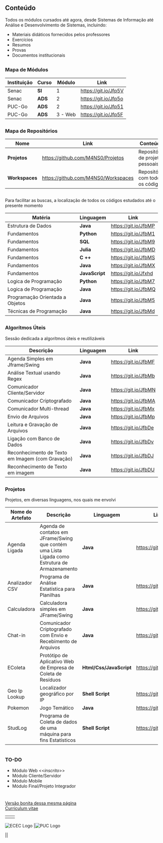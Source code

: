 ## Conteúdo

Todos os módulos cursados até agora, desde Sistemas de Informação até Análise e Desenvolvimento de Sistemas, incluindo:

  + Materiais didáticos fornecidos pelos professores
  + Exercícios
  + Resumos
  + Provas
  + Documentos institucionais

##

### Mapa de Módulos

| Instituição | Curso   | Módulo | Link                 |
| ----------- | ------- | ------ | -------------------- |
| Senac       | **SI**  | 1      | https://git.io/Jfp5V |
| Senac       | **ADS** | 2      | https://git.io/Jfp5o |
| PUC-Go      | **ADS** | 2      |https://git.io/Jfp51  |
| PUC-Go      | **ADS** | 3 - Web|https://git.io/Jfp5F  |

##

### Mapa de Repositórios

| Nome           | Link                                | Conteúdo                         |
| -------------- | ----------------------------------- | -------------------------------- |
| **Projetos**   | https://github.com/M4NS0/Projetos   | Repositório de projetos pessoais |
| **Workspaces** | https://github.com/M4NS0/Workspaces | Repositório com todos os códigos |

##

Para facilitar as buscas, a localização de todos os códigos estudados até o presente momento 

| Matéria                         | Linguagem      | Link                 |
| ------------------------------- | -------------- | -------------------- |
| Estrutura de Dados              | **Java**       | https://git.io/JfbMP |
| Fundamentos                     | **Python**     | https://git.io/JfbM1 |
| Fundamentos                     | **SQL**        | https://git.io/JfbM9 |
| Fundamentos                     | **Julia**      | https://git.io/JfbMD |
| Fundamentos                     | **C ++**       | https://git.io/JfbMS |
| Fundamentos                     | **Java**       | https://git.io/JfbMX |
| Fundamentos                     | **JavaScript** | https://git.io/Jfxhd |
| Logica de Programação           | **Python**     | https://git.io/JfbM7 |
| Logica de Programação           | **Java**       | https://git.io/JfbMQ |
| Programação Orientada a Objetos | **Java**       | https://git.io/JfbM5 |
| Técnicas de Programação         | **Java**       | https://git.io/JfbMd |

##

### Algorítmos Úteis

Sessão dedicada a algorítmos úteis e reutilizáveis

| Descrição                                        | Linguagem | Link                 |
| ------------------------------------------------ | --------- | -------------------- |
| Agenda Simples em Jframe/Swing                   | **Java**  | https://git.io/JfbMF |
| Análise Textual usando Regex                     | **Java**  | https://git.io/JfbMb |
| Comunicador Cliente/Servidor                     | **Java**  | https://git.io/JfbMN |
| Comunicador Criptografado                        | **Java**  | https://git.io/JfbMA |
| Comunicador Multi-thread                         | **Java**  | https://git.io/JfbMx |
| Envio de Arquivos                                | **Java**  | https://git.io/JfbMp |
| Leitura e Gravação de Arquivos                   | **Java**  | https://git.io/JfbDe |
| Ligação com Banco de Dados                       | **Java**  | https://git.io/JfbDv |
| Reconhecimento de Texto em Imagem (com Gravação) | **Java**  | https://git.io/JfbDJ |
| Reconhecimento de Texto em imagem                | **Java**  | https://git.io/JfbDU |

##

### Projetos 

Projetos, em diversas linguagens, nos quais me envolvi

|          Nome do Artefato          | Descrição                                                                                      | Linguagem               | Link                 |
| ----------------------- | ---------------------------------------------------------------------------------------------- | ----------------------- | -------------------- |
| Agenda Ligada  | Agenda de contatos em JFrame/Swing que contém uma Lista Ligada como Estrutura de Armazenamento | **Java**                | https://git.io/JfbDk |
| Analizador CSV | Programa de Análise Estatística para Planilhas                                                 | **Java**                | https://git.io/JfbDI |
| Calculadora    | Calculadora simples em JFrame/Swing                                                            | **Java**                | https://git.io/JfbDL |
| Chat-in        | Comunicador Criptografado com Envio e Recebimento de Arquivos                                  | **Java**                | https://git.io/JfbDt |
| EColeta        | Protótipo de Aplicativo Web de Empresa de Coleta de Resíduos                                   | **Html/Css/JavaScript** | https://git.io/JfbDq | 
| Geo Ip Lookup  | Localizador geográfico por IP                                                                  | **Shell Script**        | https://git.io/JfbDm |
| Pokemon        | Jogo Temático                                                                                  | **Java**                | https://git.io/JfbDY |
| StudLog        | Programa de Coleta de dados de uma máquina para fins Estatísticos                              | **Shell Script**        | https://git.io/JfbDO |

#

### TO-DO

 - Módulo Web  <<_inscrito_>> 
 - Módulo Cliente/Servidor
 - Módulo Mobile
 - Módulo Final/Projeto Integrador

#

[Versão bonita dessa mesma página](https://m4ns0.github.io/)  
[Curriculum vitae](https://)  

|     |     |
| --- | --- |
|     |

![ECEC Logo](https://github.com/M4NS0/Matriz.Curricular/blob/master/puc.jpg ) |![PUC Logo](https://github.com/M4NS0/Matriz.Curricular/blob/master/Ecec.png)

||
